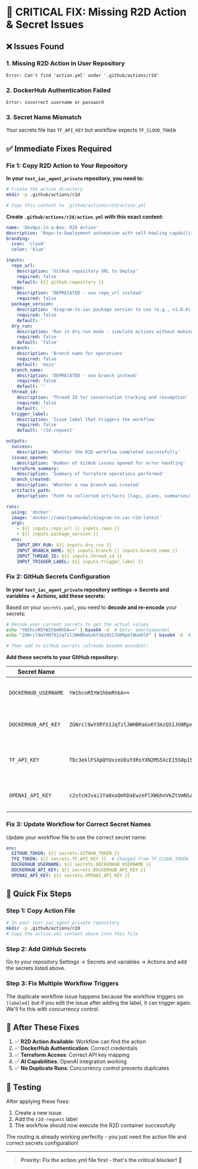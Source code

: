 # 🚨 CRITICAL FIX: Missing R2D Action & Secret Issues

## ❌ **Issues Found**

### 1. **Missing R2D Action in User Repository**
```
Error: Can't find 'action.yml' under '.github/actions/r2d'
```

### 2. **DockerHub Authentication Failed**
```
Error: incorrect username or password
```

### 3. **Secret Name Mismatch**
Your secrets file has `TF_API_KEY` but workflow expects `TF_CLOUD_TOKEN`

## ✅ **Immediate Fixes Required**

### Fix 1: Copy R2D Action to Your Repository

**In your `test_iac_agent_private` repository, you need to:**

```bash
# Create the action directory
mkdir -p .github/actions/r2d

# Copy this content to .github/actions/r2d/action.yml
```

**Create `.github/actions/r2d/action.yml` with this exact content:**

```yaml
name: 'DevOps-in-a-Box: R2D Action'
description: 'Repo-to-Deployment automation with self-healing capabilities'
branding:
  icon: 'cloud'
  color: 'blue'

inputs:
  repo_url:
    description: 'GitHub repository URL to deploy'
    required: false
    default: ${{ github.repository }}
  repo:
    description: 'DEPRECATED - use repo_url instead'
    required: false
  package_version:
    description: 'diagram-to-iac package version to use (e.g., v1.0.0). Uses latest if not specified.'
    required: false
    default: ''
  dry_run:
    description: 'Run in dry-run mode - simulate actions without making changes'
    required: false
    default: 'false'
  branch:
    description: 'Branch name for operations'
    required: false
    default: 'main'
  branch_name:
    description: 'DEPRECATED - use branch instead'
    required: false
    default: ''
  thread_id:
    description: 'Thread ID for conversation tracking and resumption'
    required: false
    default: ''
  trigger_label:
    description: 'Issue label that triggers the workflow'
    required: false
    default: 'r2d-request'

outputs:
  success:
    description: 'Whether the R2D workflow completed successfully'
  issues_opened:
    description: 'Number of GitHub issues opened for error handling'
  terraform_summary:
    description: 'Summary of Terraform operations performed'
  branch_created:
    description: 'Whether a new branch was created'
  artifacts_path:
    description: 'Path to collected artifacts (logs, plans, summaries)'

runs:
  using: 'docker'
  image: 'docker://amartyamandal/diagram-to-iac-r2d:latest'
  args:
    - ${{ inputs.repo_url || inputs.repo }}
    - ${{ inputs.package_version }}
  env:
    INPUT_DRY_RUN: ${{ inputs.dry_run }}
    INPUT_BRANCH_NAME: ${{ inputs.branch || inputs.branch_name }}
    INPUT_THREAD_ID: ${{ inputs.thread_id }}
    INPUT_TRIGGER_LABEL: ${{ inputs.trigger_label }}
```

### Fix 2: GitHub Secrets Configuration

**In your `test_iac_agent_private` repository settings → Secrets and variables → Actions, add these secrets:**

Based on your `secrets.yaml`, you need to **decode and re-encode** your secrets:

```bash
# Decode your current secrets to get the actual values
echo "YW1hcnR5YW1hbmRhbA==" | base64 -d  # Gets: amartyamandal
echo "ZGNrcl9wYXRfX1JqTzlJWHBRaGxKY3AzQS1JU0RpelNUeDlR" | base64 -d  # Gets your DockerHub token

# Then add to GitHub secrets (already base64 encoded):
```

**Add these secrets to your GitHub repository:**

| Secret Name | Value (from your secrets.yaml) | Description |
|-------------|------------------------------|-------------|
| `DOCKERHUB_USERNAME` | `YW1hcnR5YW1hbmRhbA==` | Your DockerHub username (base64) |
| `DOCKERHUB_API_KEY` | `ZGNrcl9wYXRfX1JqTzlJWHBRaGxKY3AzQS1JU0RpelNUeDlR` | Your DockerHub API key (base64) |
| `TF_API_KEY` | `TDc3eklFSXpQYUxzeUEuYXRsYXN2MS5XcE15S0p1SHFyMlJkc1pFdDV6bHlTeThHdXFxRU1lTzBSOTZ5eWZYRkl6amw5Mk5SY3NTbFlLNmE3MjhGV0xDaHlR` | Your Terraform Cloud token (base64) |
| `OPENAI_API_KEY` | `c2stcHJvai1Ya0xoQmhDaEwzeFlXWGhnVkZtVmNSaG1LRnpjQnBmS0V0TUFucmR3c2ZhR0NUQlY3bUU0dExlMlREaWpqMmtPRThGalROUjdFcVQzQmxia0ZKQnUtSDhDRUNVeWNmYmpoSW1EdGRidklsMmk3MXJ6NUZFRFFFZjMwRUg0SmpXVDZ1bjZwLS1kTWNyTFU1OHZVbmU1U2RwY0dsSUE=` | Your OpenAI API key (base64) |

### Fix 3: Update Workflow for Correct Secret Names

Update your workflow file to use the correct secret name:

```yaml
env:
  GITHUB_TOKEN: ${{ secrets.GITHUB_TOKEN }}
  TFE_TOKEN: ${{ secrets.TF_API_KEY }}  # Changed from TF_CLOUD_TOKEN
  DOCKERHUB_USERNAME: ${{ secrets.DOCKERHUB_USERNAME }}
  DOCKERHUB_API_KEY: ${{ secrets.DOCKERHUB_API_KEY }}
  OPENAI_API_KEY: ${{ secrets.OPENAI_API_KEY }}
```

## 🔧 **Quick Fix Steps**

### Step 1: Copy Action File
```bash
# In your test_iac_agent_private repository
mkdir -p .github/actions/r2d
# Copy the action.yml content above into this file
```

### Step 2: Add GitHub Secrets
Go to your repository Settings → Secrets and variables → Actions and add the secrets listed above.

### Step 3: Fix Multiple Workflow Triggers
The duplicate workflow issue happens because the workflow triggers on `[labeled]` but if you edit the issue after adding the label, it can trigger again. We'll fix this with concurrency control.

## 🚀 **After These Fixes**

1. ✅ **R2D Action Available**: Workflow can find the action
2. ✅ **DockerHub Authentication**: Correct credentials 
3. ✅ **Terraform Access**: Correct API key mapping
4. ✅ **AI Capabilities**: OpenAI integration working
5. ✅ **No Duplicate Runs**: Concurrency control prevents duplicates

## 🎯 **Testing**

After applying these fixes:
1. Create a new issue
2. Add the `r2d-request` label
3. The workflow should now execute the R2D container successfully

The routing is already working perfectly - you just need the action file and correct secrets configuration!

---

> **Priority: Fix the action.yml file first - that's the critical blocker!** 🚨
